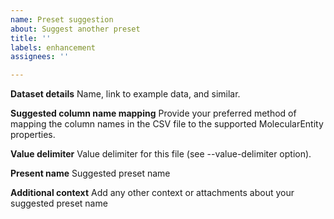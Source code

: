 ```yaml
---
name: Preset suggestion
about: Suggest another preset
title: ''
labels: enhancement
assignees: ''

---
```


**Dataset details**
Name, link to example data, and similar.

**Suggested column name mapping**
Provide your preferred method of mapping the column names in the CSV file to the supported MolecularEntity properties.

**Value delimiter**
Value delimiter for this file (see --value-delimiter option).

**Present name**
Suggested preset name

**Additional context**
Add any other context or attachments about your suggested preset name
